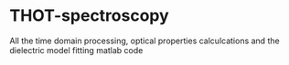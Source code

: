# THOT-spectroscopy
All the time domain processing, optical properties calculcations and the dielectric model fitting matlab code
